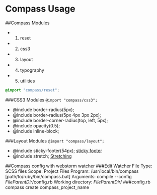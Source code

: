 Compass Usage
=============

##Compass Modules
  - 1. reset
  - 2. css3
  - 3. layout
  - 4. typography
  - 5. utilities
  
```css
@import "compass/reset";
```
###CSS3 Modules
`` @import "compass/css3"; ``
- @include border-radius(5px);
- @include border-radius(5px 4px 3px 2px);
- @include border-corner-radius(top, left, 5px);
- @include opacity(0.5); 
- @include inline-block;


###Layout Modules
`` @import "compass/layout"; ``
- @include sticky-footer(54px); [sticky footer](http://compass-style.org/examples/compass/layout/sticky-footer/)
- @include stretch; [Stretching](http://compass-style.org/reference/compass/layout/stretching/)
 



##Compass config with webstorm watcher
###Edit Watcher
File Type: SCSS files
Scope: Project Files
Program: /usr/local/bin/compass [path/to/ruby/bin/compass.bat]
Arguments: compile --config $FileParentDir$/config.rb
Working directory: $FileParentDir$/
###config.rb
compass create compass_project_name

